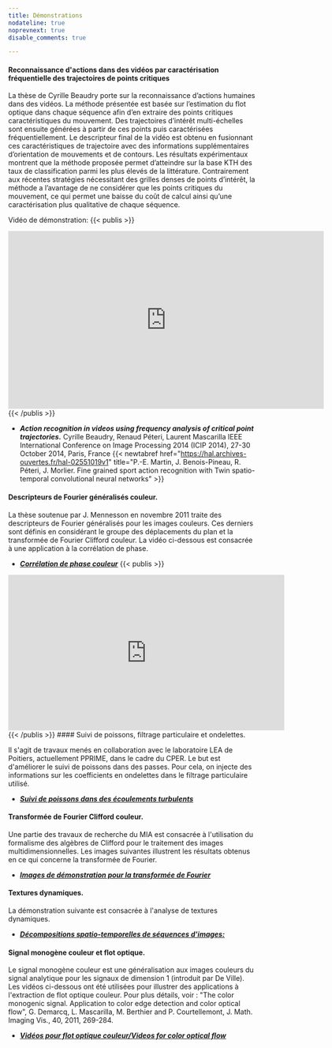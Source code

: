 ```yaml
---
title: Démonstrations
nodateline: true
noprevnext: true
disable_comments: true

---
```


#### Reconnaissance d'actions dans des vidéos par caractérisation fréquentielle des trajectoires de points critiques

La thèse de Cyrille Beaudry porte sur la reconnaissance d’actions humaines dans des vidéos. La méthode présentée est basée sur l’estimation du flot optique dans chaque séquence afin d’en extraire des points critiques caractéristiques du mouvement. Des trajectoires d’intérêt multi-échelles sont ensuite générées à partir de ces points puis caractérisées fréquentiellement. Le descripteur final de la vidéo est obtenu en fusionnant ces caractéristiques de trajectoire avec des informations supplémentaires d’orientation de mouvements et de contours. Les résultats expérimentaux montrent que la méthode proposée permet d’atteindre sur la base KTH des taux de classification parmi les plus élevés de la littérature. Contrairement aux récentes stratégies nécessitant des grilles denses de points d’intérêt, la méthode a l’avantage de ne considérer que les points critiques du mouvement, ce qui permet une baisse du coût de calcul ainsi qu’une caractérisation plus qualitative de chaque séquence.

Vidéo de démonstration:
{{< publis >}}
<iframe src="https://player.vimeo.com/video/110121827" width="640" height="360" frameborder="0" allow="autoplay; fullscreen; picture-in-picture" allowfullscreen></iframe>
{{< /publis >}}

- ***Action recognition in videos using frequency analysis of critical point trajectories.*** Cyrille Beaudry, Renaud Péteri, Laurent Mascarilla IEEE International Conference on Image Processing 2014 (ICIP 2014), 27-30 October 2014, Paris, France {{< newtabref  href="https://hal.archives-ouvertes.fr/hal-02551019v1" title="P.-E. Martin, J. Benois-Pineau, R. Péteri, J. Morlier. Fine grained sport action recognition with Twin spatio-temporal convolutional neural networks" >}}

#### Descripteurs de Fourier généralisés couleur.

La thèse soutenue par J. Mennesson en novembre 2011 traite des descripteurs de Fourier généralisés pour les images couleurs. Ces derniers sont définis en considérant le groupe des déplacements du plan et la transformée de Fourier Clifford couleur. La vidéo ci-dessous est consacrée à une application à la corrélation de phase.

- ***[Corrélation de phase couleur](http://localhost:1313/correlation_phase_couleur/)***
{{< publis >}}
<iframe width="560" height="315" src="https://www.youtube.com/embed/Bsnx0tuSVTY" title="YouTube video player" frameborder="0" allow="accelerometer; autoplay; clipboard-write; encrypted-media; gyroscope; picture-in-picture" allowfullscreen></iframe>
{{< /publis >}}
#### Suivi de poissons, filtrage particulaire et ondelettes.

Il s'agit de travaux menés en collaboration avec le laboratoire LEA de Poitiers, actuellement PPRIME, dans le cadre du CPER. Le but est d'améliorer le suivi de poissons dans des passes. Pour cela, on injecte des informations sur les coefficients en ondelettes dans le filtrage particulaire utilisé.

- ***[Suivi de poissons dans des écoulements turbulents](http://mia.univ-larochelle.fr/content/view/180/126/lang,french/)***

#### Transformée de Fourier Clifford couleur.

Une partie des travaux de recherche du MIA est consacrée à l'utilisation du formalisme des algèbres de Clifford pour le traitement des images multidimensionnelles. Les images suivantes illustrent les résultats obtenus en ce qui concerne la transformée de Fourier.

- ***[Images de démonstration pour la transformée de Fourier](http://mia.univ-larochelle.fr/content/view/91/111/lang,french/)***

#### Textures dynamiques.

La démonstration suivante est consacrée à l'analyse de textures dynamiques.
- ***[Décompositions spatio-temporelles de séquences d'images:](http://mia.univ-larochelle.fr/content/view/158/126/lang,french/)***

#### Signal monogène couleur et flot optique.

Le signal monogène couleur est une généralisation aux images couleurs du signal analytique pour les signaux de dimension 1 (introduit par De Ville). Les vidéos ci-dessous ont été utilisées pour illustrer des applications à l'extraction de flot optique couleur. Pour plus détails, voir : "The color monogenic signal. Application to color edge detection and color optical flow", G. Demarcq, L. Mascarilla, M. Berthier and P. Courtellemont, J. Math. Imaging Vis., 40, 2011, 269-284.

- ***[Vidéos pour flot optique couleur/Videos for color optical flow](http://mia.univ-larochelle.fr/content/view/168/131/lang,fr/
)***
